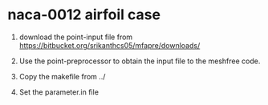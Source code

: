 # naca-0012 airfoil case

1. download the point-input file from https://bitbucket.org/srikanthcs05/mfapre/downloads/ 

2. Use the point-preprocessor to obtain the input file to the meshfree code.

3. Copy the makefile from ../

4. Set the parameter.in file 
